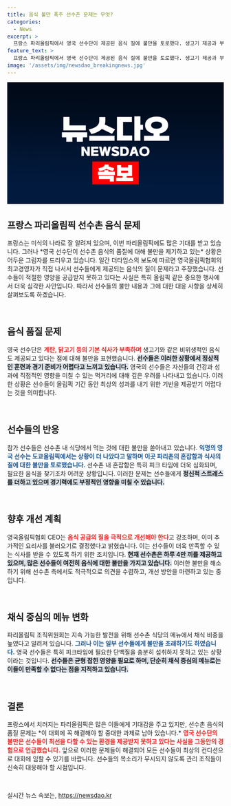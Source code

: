 ```yaml
---
title: 음식 불만 폭주 선수촌 문제는 무엇?
categories:
  - News
excerpt: >
  프랑스 파리올림픽에서 영국 선수단이 제공된 음식 질에 불만을 토로했다. 생고기 제공과 부족한 단백질에 선수들은 훈련소로 식사를 옮기며 저녁까지 싸 가는 상황. 개선이 필요하다는 목소리가 높아지고 있다.
feature_text: >
  프랑스 파리올림픽에서 영국 선수단이 제공된 음식 질에 불만을 토로했다. 생고기 제공과 부족한 단백질에 선수들은 훈련소로 식사를 옮기며 저녁까지 싸 가는 상황. 개선이 필요하다는 목소리가 높아지고 있다.
image: '/assets/img/newsdao_breakingnews.jpg'
---
```


<p><img src="/assets/img/newsdao_breakingnews.jpg" alt="bookingtag 속보" /></p>

<h2 data-ke-size="size26">프랑스 파리올림픽 선수촌 음식 문제</h2>

<p data-ke-size="size16">프랑스는 미식의 나라로 잘 알려져 있으며, 이번 파리올림픽에도 많은 기대를 받고 있습니다. 그러나 *영국 선수단이 선수촌 음식의 품질에 대해 불만을 제기하고 있는* 상황은 어두운 그림자를 드리우고 있습니다. 일간 더타임스의 보도에 따르면 영국올림픽협회의 최고경영자가 직접 나서서 선수들에게 제공되는 음식의 질이 문제라고 주장했습니다. 선수들이 적절한 영양을 공급받지 못하고 있다는 사실은 특히 올림픽 같은 중요한 행사에서 더욱 심각한 사안입니다. 따라서 선수들의 불만 내용과 그에 대한 대응 사항을 상세히 살펴보도록 하겠습니다.</p>

<p data-ke-size="size16">&nbsp;</p>

<h2 data-ke-size="size26">음식 품질 문제</h2>

<p data-ke-size="size16">영국 선수단은 <b><span style="color: #ee2323;">계란, 닭고기 등의 기본 식사가 부족하며</span></b> 생고기와 같은 비위생적인 음식도 제공되고 있다는 점에 대해 불만을 표현했습니다. <b><span style="background-color: #21538527;">선수들은 이러한 상황에서 정상적인 훈련과 경기 준비가 어렵다고 느끼고 있습니다.</span></b> 영국의 선수들은 자신들의 건강과 성과에 직접적인 영향을 미칠 수 있는 먹거리에 대해 깊은 우려를 나타내고 있습니다. 이러한 상황은 선수들이 올림픽 기간 동안 최상의 성과를 내기 위한 기반을 제공받기 어렵다는 것을 의미합니다.</p>

<p data-ke-size="size16">&nbsp;</p>

<h2 data-ke-size="size26">선수들의 반응</h2>

<p data-ke-size="size16">참가 선수들은 선수촌 내 식당에서 먹는 것에 대한 불만을 쏟아내고 있습니다. <b><span style="color: #1a5490;">익명의 영국 선수는 도쿄올림픽에서는 상황이 더 나았다고 말하며 이곳 파리촌의 혼잡함과 식사의 질에 대한 불만을 토로했습니다.</span></b> 선수촌 내 혼잡함은 특히 피크 타임에 더욱 심화되며, 필요한 음식을 찾기조차 어려운 상황입니다. 이러한 문제는 선수들에게 <b><span style="background-color: #21538527;">정신적 스트레스를 더하고 있으며 경기력에도 부정적인 영향을 미칠 수 있습니다.</span></b></p>

<p data-ke-size="size16">&nbsp;</p>

<h2 data-ke-size="size26">향후 개선 계획</h2>

<p data-ke-size="size16">영국올림픽협회 CEO는 <b><span style="color: #ee2323;">음식 공급의 질을 극적으로 개선해야 한다</span></b>고 강조하며, 이미 추가적인 요리사를 불러오기로 결정했다고 밝혔습니다. 이는 선수들이 더욱 만족할 수 있는 식사를 받을 수 있도록 하기 위한 조치입니다. <b><span style="background-color: #21538527;">현재 선수촌은 하루 4만 끼를 제공하고 있으며, 많은 선수들이 여전히 음식에 대한 불만을 가지고 있습니다.</span></b> 이러한 불만을 해소하기 위해 선수촌 측에서도 적극적으로 의견을 수렴하고, 개선 방안을 마련하고 있는 중입니다.</p>

<p data-ke-size="size16">&nbsp;</p>

<h2 data-ke-size="size26">채식 중심의 메뉴 변화</h2>

<p data-ke-size="size16">파리올림픽 조직위원회는 지속 가능한 발전을 위해 선수촌 식당의 메뉴에서 채식 비중을 높였다고 알려져 있습니다. <b><span style="color: #1a5490;">그러나 이는 일부 선수들에게 불만을 초래하기도 하였습니다.</span></b> 영국 선수들은 특히 피크타임에 필요한 단백질을 충분히 섭취하지 못하고 있는 상황이라는 것입니다. <b><span style="background-color: #21538527;">선수들은 균형 잡힌 영양을 필요로 하며, 단순히 채식 중심의 메뉴로는 이들이 만족할 수 없다는 점을 지적하고 있습니다.</span></b></p>

<p data-ke-size="size16">&nbsp;</p>

<h2 data-ke-size="size26">결론</h2>

<p data-ke-size="size16">프랑스에서 치러지는 파리올림픽은 많은 이들에게 기대감을 주고 있지만, 선수촌 음식의 품질 문제는 *이 대회에 꼭 해결해야 할 중대한 과제로 남아 있습니다.* <b><span style="color: #ee2323;">영국 선수단의 불만은 선수들이 최선을 다할 수 있는 환경을 제공받지 못하고 있다는 사실을 그동안의 경험으로 언급했습니다.</span></b> 앞으로 이러한 문제들이 해결되어 모든 선수들이 최상의 컨디션으로 대회에 임할 수 있기를 바랍니다. 선수들의 목소리가 무시되지 않도록 관리 조직들이 신속히 대응해야 할 시점입니다.</p>

<p data-ke-size="size16">&nbsp;</p>
실시간 뉴스 속보는, <a href="https://newsdao.kr" rel="dofollow">https://newsdao.kr</a>


